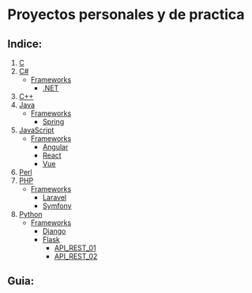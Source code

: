 # Proyectos personales y de practica

## Indice:
1) [C](./C/)
2) [C#](./C#/)
    - [Frameworks](./C#/Frameworks/)
        - [.NET](./C#/Frameworks/DotNET/)
3) [C++](./C++/)
4) [Java](./Java/)
    - [Frameworks](./Java/Frameworks/)
        - [Spring](./Java/Frameworks/Spring/)
5) [JavaScript](./JavaScript/)
    - [Frameworks](./JavaScript/Frameworks/)
        - [Angular](./JavaScript/Frameworks/Angular/)
        - [React](./JavaScript/Frameworks/React/)
        - [Vue](./JavaScript/Frameworks/Vue/)
6) [Perl](./Perl/)
7) [PHP](./PHP/)
    - [Frameworks](./PHP/Frameworks/)
        - [Laravel](./PHP/Frameworks/Laravel/)
        - [Symfony](./PHP/Frameworks/Symfony/)
8) [Python](./Python/)
    - [Frameworks](./Python/Frameworks/)
        - [Django](./Python/Frameworks/Django/)
        - [Flask](./Python/Frameworks/Flask/)
            - [API_REST_01](./Python/Frameworks/Flask/API_REST_01/README.md)
            - [API_REST_02](./Python/Frameworks/Flask/API_REST_02/README.md)
## Guia: